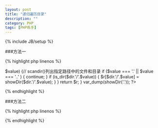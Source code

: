```yaml
---
layout: post
title: "递归遍历目录"
description: ""
category: PHP
tags: [PHP练手]
---
```

{% include JB/setup %}

###方法一

{% highlight php linenos %}
<meta charset="utf-8">
<?php 
function showDir($dir)
{
    $r = array();
    foreach (scandir($dir) as $key => $value) {// scandir()列出指定路径中的文件和目录
        if ($value === '.' || $value === '..' ) {
            continue;
        }
        if (is_dir($dir.'/'.$value)) {
            $r[$dir.'/'.$value] = showDir($dir.'/'.$value);
        }
    }
    return $r;
}
var_dump(showDir('.'));
?>
{% endhighlight %}

<!--more-->

###方法二

{% highlight php linenos %}
<meta charset="utf-8">
<?php
function showDir($dir)
{
    $r         = array();
    $handledir = opendir($dir) ;
    while (false !== ($dirName = readdir($handledir))) {//readdir()返回目录中下一个文件的文件名。文件名以在文件系统中的排序返回。 
        if ($dirName==='.' || $dirName=='..') {
            continue;
        }
        if (is_dir($dir.'/'.$dirName)) {
            $r[$dir.'/'.$dirName] = showDir($dir.'/'.$dirName);
        }
    }
    return $r;
}
var_dump(showDir('.'));
?>
{% endhighlight %}